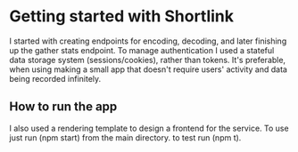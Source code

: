 # Getting started with Shortlink

I started with creating endpoints for encoding, decoding, and later finishing up the gather stats endpoint. 
To manage authentication I used a stateful data storage system (sessions/cookies), rather than tokens. 
It's preferable, when using making a small app that doesn't require users' activity and data being recorded infinitely.

## How to run the app

I also used a rendering template to design a frontend for the service.
To use just run (npm start) from the main directory. to test run (npm t).

